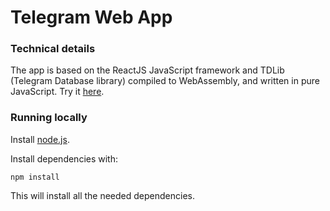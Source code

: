 # Telegram Web App

### Technical details

The app is based on the ReactJS JavaScript framework and TDLib (Telegram Database library) compiled to WebAssembly, and written in pure JavaScript. Try it [here](https://evgeny-nadymov.github.io/telegram-react/).

### Running locally
Install [node.js](http://nodejs.org/).

Install dependencies with:

```lang=bash
npm install
```

This will install all the needed dependencies.
